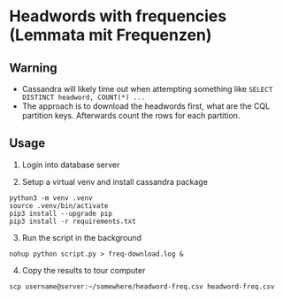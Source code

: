 # Headwords with frequencies (Lemmata mit Frequenzen)

## Warning
- Cassandra will likely time out when attempting something like `SELECT DISTINCT headword, COUNT(*) ...`
- The approach is to download the headwords first, what are the CQL partition keys. Afterwards count the rows for each partition. 

## Usage

1. Login into database server

2. Setup a virtual venv and install cassandra package

```
python3 -m venv .venv
source .venv/bin/activate
pip3 install --upgrade pip
pip3 install -r requirements.txt
```

3. Run the script in the background

```
nohup python script.py > freq-download.log &
```

4. Copy the results to tour computer

```
scp username@server:~/somewhere/headword-freq.csv headword-freq.csv
```
